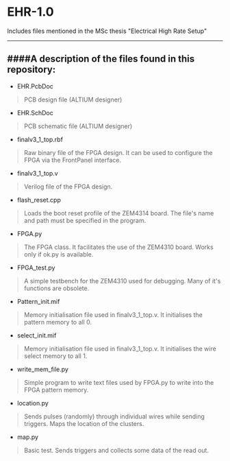 # EHR-1.0
Includes files mentioned in the MSc thesis "Electrical High Rate Setup"

-----------------------------------------------------
####A description of the files found in this repository:
-----------------------------------------------------

* EHR.PcbDoc
> PCB design file (ALTIUM designer)

* EHR.SchDoc
> PCB schematic file (ALTIUM designer)

* finalv3_1_top.rbf
> Raw binary file of the FPGA design. It can be used to configure the FPGA via the FrontPanel interface.

* finalv3_1_top.v
> Verilog file of the FPGA design.

* flash_reset.cpp
> Loads  the boot reset profile of the ZEM4314 board. The file's name and path must be specified in the program.

* FPGA.py
> The FPGA class. It facilitates the use of the ZEM4310 board. Works only if ok.py is available.

* FPGA_test.py
> A simple testbench for the ZEM4310 used for debugging. Many of it's functions are obsolete.

* Pattern_init.mif
> Memory initialisation file used in finalv3_1_top.v. It initialises the pattern memory to all 0.

* select_init.mif
> Memory initialisation file used in finalv3_1_top.v. It initialises the wire select memory to all 1.

* write_mem_file.py
> Simple program to write text files used by FPGA.py to write into the FPGA pattern memory.

* location.py
> Sends pulses (randomly) through individual wires while sending triggers. Maps the location of the clusters.

* map.py
> Basic test. Sends triggers and collects some data of the read out.
